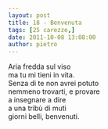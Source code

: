 ```yaml
---
layout: post
title: 18 - Benvenuta
tags: [25 carezze,]
date: 2011-10-08 13:08:00
author: pietro
---
```

Aria fredda sul viso<br/>ma tu mi tieni in vita.<br/>Senza di te non avrei potuto<br/>nemmeno trovarti,&nbsp;e provare<br/>a insegnare a dire<br/>a una tribù di muti<br/>giorni belli, benvenuti.
